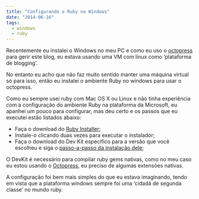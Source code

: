 ```yaml
---
title: "Configurando o Ruby no Windows"
date: "2014-06-16"
tags:
  - windows
  - ruby
---
```


Recentemente eu instalei o Windows no meu PC e como eu uso o [octopress](http://octopress.org/) para gerir este blog, eu
estava usando uma VM com linux como ‘plataforma de blogging’.

No entanto eu acho que não faz muito sentido manter uma máquina virtual só para isso, então eu instalei o ambiente Ruby
no windows para usar o octopress.

Como eu sempre usei ruby com Mac OS X ou Linux e não tinha experiência com a configuração do ambiente Ruby na plataforma
da Microsoft, eu apanhei um pouco para configurar, mas deu certo e os passos que eu executei estão listados abaixo:

- Faça o download do [Ruby Installer](http://rubyinstaller.org/ "Ruby Installer ");
- Instale-o clicando duas vezes para executar o instalador;
- Faça o download do Dev Kit específico para a versão que você escolheu e siga
  o [passo-a-passo da instalação dele](https://github.com/oneclick/rubyinstaller/wiki/Development-Kit);

O DevKit é necessário para compilar ruby gems nativas, como no meu caso eu estou usando
o [Octopress](http://octopress.org/), eu preciso de algumas extensões nativas.

A configuração foi bem mais simples do que eu estava imaginando, tendo em vista que a plataforma windows sempre foi uma
‘cidadã de segunda classe’ no mundo ruby.
